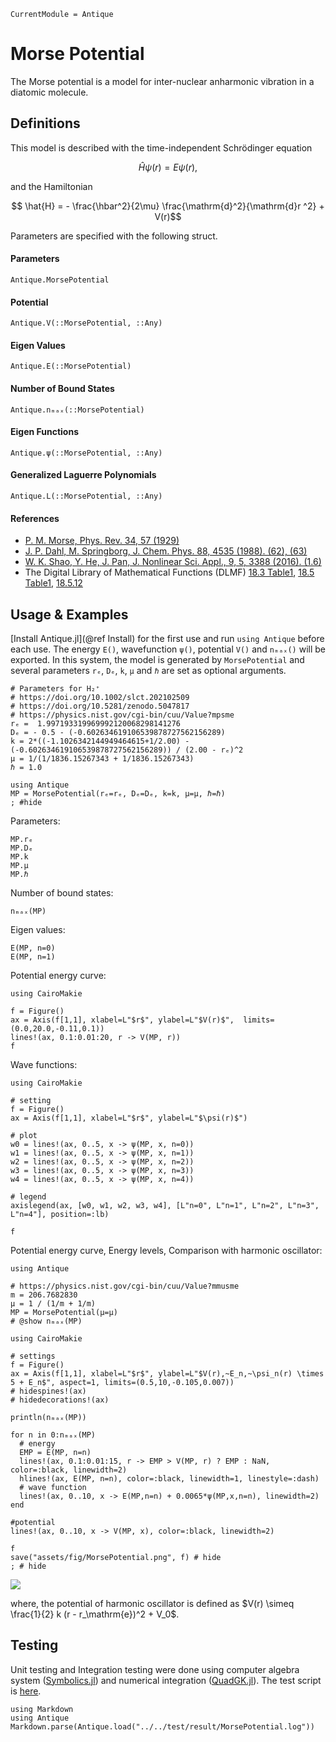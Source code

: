 ```@meta
CurrentModule = Antique
```

# Morse Potential

The Morse potential is a model for inter-nuclear anharmonic vibration in a diatomic molecule.

## Definitions

This model is described with the time-independent Schrödinger equation
```math
  \hat{H} \psi(r) = E \psi(r),
```
and the Hamiltonian
```math
  \hat{H} = - \frac{\hbar^2}{2\mu} \frac{\mathrm{d}^2}{\mathrm{d}r ^2} + V(r)
```
Parameters are specified with the following struct.

#### Parameters
```@docs; canonical=false
Antique.MorsePotential
```

#### Potential
```@docs; canonical=false
Antique.V(::MorsePotential, ::Any)
```

#### Eigen Values
```@docs; canonical=false
Antique.E(::MorsePotential)
```

#### Number of Bound States
```@docs; canonical=false
Antique.nₘₐₓ(::MorsePotential)
```

#### Eigen Functions
```@docs; canonical=false
Antique.ψ(::MorsePotential, ::Any)
```

#### Generalized Laguerre Polynomials

```@docs; canonical=false
Antique.L(::MorsePotential, ::Any)
```

#### References
- [P. M. Morse, Phys. Rev. 34, 57 (1929)](https://doi.org/10.1103/PhysRev.34.57)
- [J. P. Dahl, M. Springborg, J. Chem. Phys. 88, 4535 (1988). (62), (63)](https://doi.org/10.1063/1.453761)
- [W. K. Shao, Y. He, J. Pan, J. Nonlinear Sci. Appl., 9, 5, 3388 (2016). (1.6)](http://dx.doi.org/10.22436/jnsa.009.05.124) 
- The Digital Library of Mathematical Functions (DLMF) [18.3 Table1](https://dlmf.nist.gov/18.3#T1), [18.5 Table1](https://dlmf.nist.gov/18.5#T1), [18.5.12](https://dlmf.nist.gov/18.5#E12)

## Usage & Examples

[Install Antique.jl](@ref Install) for the first use and run `using Antique` before each use. The energy `E()`, wavefunction `ψ()`, potential `V()` and `nₘₐₓ()` will be exported. In this system, the model is generated by `MorsePotential` and several parameters `rₑ`, `Dₑ`, `k`, `µ` and `ℏ` are set as optional arguments.

```@example MP
# Parameters for H₂⁺
# https://doi.org/10.1002/slct.202102509
# https://doi.org/10.5281/zenodo.5047817
# https://physics.nist.gov/cgi-bin/cuu/Value?mpsme
rₑ =  1.997193319969992120068298141276
Dₑ = - 0.5 - (-0.602634619106539878727562156289)
k = 2*((-1.1026342144949464615+1/2.00) - (-0.602634619106539878727562156289)) / (2.00 - rₑ)^2
µ = 1/(1/1836.15267343 + 1/1836.15267343)
ℏ = 1.0

using Antique
MP = MorsePotential(rₑ=rₑ, Dₑ=Dₑ, k=k, µ=µ, ℏ=ℏ)
; #hide
```

Parameters:

```@repl MP
MP.rₑ
MP.Dₑ
MP.k
MP.µ
MP.ℏ
```

Number of bound states:

```@repl MP
nₘₐₓ(MP)
```

Eigen values:

```@repl MP
E(MP, n=0)
E(MP, n=1)
```

Potential energy curve:

```@example MP
using CairoMakie

f = Figure()
ax = Axis(f[1,1], xlabel=L"$r$", ylabel=L"$V(r)$",  limits=(0.0,20.0,-0.11,0.1))
lines!(ax, 0.1:0.01:20, r -> V(MP, r))
f
```

Wave functions:

```@example MP
using CairoMakie

# setting
f = Figure()
ax = Axis(f[1,1], xlabel=L"$r$", ylabel=L"$\psi(r)$")

# plot
w0 = lines!(ax, 0..5, x -> ψ(MP, x, n=0))
w1 = lines!(ax, 0..5, x -> ψ(MP, x, n=1))
w2 = lines!(ax, 0..5, x -> ψ(MP, x, n=2))
w3 = lines!(ax, 0..5, x -> ψ(MP, x, n=3))
w4 = lines!(ax, 0..5, x -> ψ(MP, x, n=4))

# legend
axislegend(ax, [w0, w1, w2, w3, w4], [L"n=0", L"n=1", L"n=2", L"n=3", L"n=4"], position=:lb)

f
```

Potential energy curve, Energy levels, Comparison with harmonic oscillator:

```@example MP
using Antique

# https://physics.nist.gov/cgi-bin/cuu/Value?mmusme
m = 206.7682830
μ = 1 / (1/m + 1/m)
MP = MorsePotential(μ=μ)
# @show nₘₐₓ(MP)

using CairoMakie

# settings
f = Figure()
ax = Axis(f[1,1], xlabel=L"$r$", ylabel=L"$V(r),~E_n,~\psi_n(r) \times 5 + E_n$", aspect=1, limits=(0.5,10,-0.105,0.007))
# hidespines!(ax)
# hidedecorations!(ax)

println(nₘₐₓ(MP))

for n in 0:nₘₐₓ(MP)
  # energy
  EMP = E(MP, n=n)
  lines!(ax, 0.1:0.01:15, r -> EMP > V(MP, r) ? EMP : NaN, color=:black, linewidth=2)
  hlines!(ax, E(MP, n=n), color=:black, linewidth=1, linestyle=:dash)
  # wave function
  lines!(ax, 0..10, x -> E(MP,n=n) + 0.0065*ψ(MP,x,n=n), linewidth=2)
end

#potential
lines!(ax, 0..10, x -> V(MP, x), color=:black, linewidth=2)

f
save("assets/fig/MorsePotential.png", f) # hide
; # hide
```

![](assets/fig/MorsePotential.png)

where, the potential of harmonic oscillator is defined as $V(r) \simeq \frac{1}{2} k (r - r_\mathrm{e})^2 + V_0$.

## Testing

Unit testing and Integration testing were done using computer algebra system ([Symbolics.jl](https://symbolics.juliasymbolics.org/stable/)) and numerical integration ([QuadGK.jl](https://juliamath.github.io/QuadGK.jl/stable/)). The test script is [here](https://github.com/ohno/Antique.jl/blob/main/test/MorsePotential.jl).

```@eval
using Markdown
using Antique
Markdown.parse(Antique.load("../../test/result/MorsePotential.log"))
```